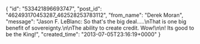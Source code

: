  {
   "id": "533421896693747",
   "post_id": "462493170453287_462528253783112",
   "from_name": "Derek Moran",
   "message": "Jason F. LeBlanc: So that's the big deal.....\nThat is one big benefit of sovereignty.\n\nThe ability to create credit. Wow!\n\n! Its good to be the King!",
   "created_time": "2013-07-05T23:16:19+0000"
 }
